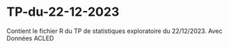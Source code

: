 # TP-du-22-12-2023
Contient le fichier R du TP de statistiques exploratoire du 22/12/2023. Avec Données ACLED
